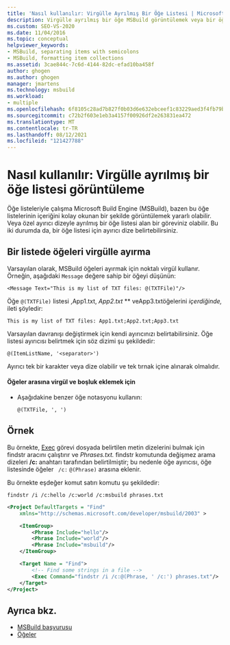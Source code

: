 ```yaml
---
title: 'Nasıl kullanılır: Virgülle Ayrılmış Bir Öğe Listesi | Microsoft Docs'
description: Virgülle ayrılmış bir öğe MSBuild görüntülemek veya bir öğe listesi için diğer ayırıcı dizeleri belirtmek üzere bir öğe listesini nasıl kullanabileceğiniz hakkında bilgi edinebilirsiniz.
ms.custom: SEO-VS-2020
ms.date: 11/04/2016
ms.topic: conceptual
helpviewer_keywords:
- MSBuild, separating items with semicolons
- MSBuild, formatting item collections
ms.assetid: 3cae844c-7c6d-4144-82dc-efad10ba458f
author: ghogen
ms.author: ghogen
manager: jmartens
ms.technology: msbuild
ms.workload:
- multiple
ms.openlocfilehash: 6f8105c28ad7b827f0b03d6e632ebceef1c83229aed3f4fb79bd41078c51d6a8
ms.sourcegitcommit: c72b2f603e1eb3a4157f00926df2e263831ea472
ms.translationtype: MT
ms.contentlocale: tr-TR
ms.lasthandoff: 08/12/2021
ms.locfileid: "121427788"
---
```

# <a name="how-to-display-an-item-list-separated-with-commas"></a>Nasıl kullanılır: Virgülle ayrılmış bir öğe listesi görüntüleme

Öğe listeleriyle çalışma Microsoft Build Engine (MSBuild), bazen bu öğe listelerinin içeriğini kolay okunan bir şekilde görüntülemek yararlı olabilir. Veya özel ayırıcı dizeyle ayrılmış bir öğe listesi alan bir göreviniz olabilir. Bu iki durumda da, bir öğe listesi için ayırıcı dize belirtebilirsiniz.

## <a name="separate-items-in-a-list-with-commas"></a>Bir listede öğeleri virgülle ayırma

Varsayılan olarak, MSBuild öğeleri ayırmak için noktalı virgül kullanır. Örneğin, aşağıdaki `Message` değere sahip bir öğeyi düşünün:

`<Message Text="This is my list of TXT files: @(TXTFile)"/>`

Öğe `@(TXTFile)` listesi ,App1.txt, *App2.txt* ** veApp3.txtöğelerini *içerdiğinde,* ileti şöyledir:

`This is my list of TXT files: App1.txt;App2.txt;App3.txt`

Varsayılan davranışı değiştirmek için kendi ayırıcınızı belirtabilirsiniz. Öğe listesi ayırıcısı belirtmek için söz dizimi şu şekildedir:

`@(ItemListName, '<separator>')`

Ayırıcı tek bir karakter veya dize olabilir ve tek tırnak içine alınarak olmalıdır.

#### <a name="to-insert-a-comma-and-a-space-between-items"></a>Öğeler arasına virgül ve boşluk eklemek için

- Aşağıdakine benzer öğe notasyonu kullanın:

    `@(TXTFile, ', ')`

## <a name="example"></a>Örnek

Bu örnekte, [Exec](../msbuild/exec-task.md) görevi dosyada belirtilen metin dizelerini bulmak için findstr aracını çalıştırır ve *Phrases.txt.* findstr komutunda değişmez arama dizeleri **/c:** anahtarı tarafından belirtilmiştir; bu nedenle öğe ayırıcısı, öğe listesinde öğeler ` /c:` `@(Phrase)` arasına eklenir.

Bu örnekte eşdeğer komut satırı komutu şu şekildedir:

`findstr /i /c:hello /c:world /c:msbuild phrases.txt`

```xml
<Project DefaultTargets = "Find"
    xmlns="http://schemas.microsoft.com/developer/msbuild/2003" >

    <ItemGroup>
        <Phrase Include="hello"/>
        <Phrase Include="world"/>
        <Phrase Include="msbuild"/>
    </ItemGroup>

    <Target Name = "Find">
        <!-- Find some strings in a file -->
        <Exec Command="findstr /i /c:@(Phrase, ' /c:') phrases.txt"/>
    </Target>
</Project>
```

## <a name="see-also"></a>Ayrıca bkz.

- [MSBuild başvurusu](../msbuild/msbuild-reference.md)
- [Öğeler](../msbuild/msbuild-items.md)
